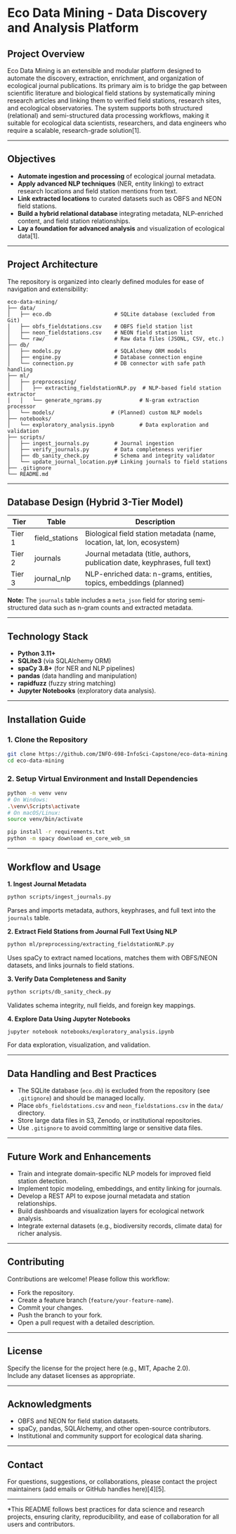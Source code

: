 # Eco Data Mining - Data Discovery and Analysis Platform

## Project Overview

Eco Data Mining is an extensible and modular platform designed to automate the discovery, extraction, enrichment, and organization of ecological journal publications. Its primary aim is to bridge the gap between scientific literature and biological field stations by systematically mining research articles and linking them to verified field stations, research sites, and ecological observatories. The system supports both structured (relational) and semi-structured data processing workflows, making it suitable for ecological data scientists, researchers, and data engineers who require a scalable, research-grade solution[1].

---

## Objectives

- **Automate ingestion and processing** of ecological journal metadata.
- **Apply advanced NLP techniques** (NER, entity linking) to extract research locations and field station mentions from text.
- **Link extracted locations** to curated datasets such as OBFS and NEON field stations.
- **Build a hybrid relational database** integrating metadata, NLP-enriched content, and field station relationships.
- **Lay a foundation for advanced analysis** and visualization of ecological data[1].

---

## Project Architecture

The repository is organized into clearly defined modules for ease of navigation and extensibility:

```
eco-data-mining/
├── data/
│   ├── eco.db                    # SQLite database (excluded from Git)
│   ├── obfs_fieldstations.csv    # OBFS field station list
│   ├── neon_fieldstations.csv    # NEON field station list
│   └── raw/                      # Raw data files (JSONL, CSV, etc.)
├── db/
│   ├── models.py                 # SQLAlchemy ORM models
│   ├── engine.py                 # Database connection engine
│   └── connection.py             # DB connector with safe path handling
├── ml/
│   ├── preprocessing/
│   │   ├── extracting_fieldstationNLP.py  # NLP-based field station extractor
│   │   └── generate_ngrams.py            # N-gram extraction processor
│   └── models/                  # (Planned) custom NLP models
├── notebooks/
│   └── exploratory_analysis.ipynb        # Data exploration and validation
├── scripts/
│   ├── ingest_journals.py        # Journal ingestion
│   ├── verify_journals.py        # Data completeness verifier
│   ├── db_sanity_check.py        # Schema and integrity validator
│   └── update_journal_location.py# Linking journals to field stations
├── .gitignore
└── README.md
```


---

## Database Design (Hybrid 3-Tier Model)

| Tier    | Table           | Description                                                                 |
| ------- | -------------- | --------------------------------------------------------------------------- |
| Tier 1  | field_stations | Biological field station metadata (name, location, lat, lon, ecosystem)     |
| Tier 2  | journals       | Journal metadata (title, authors, publication date, keyphrases, full text)  |
| Tier 3  | journal_nlp    | NLP-enriched data: n-grams, entities, topics, embeddings (planned)          |

**Note:** The `journals` table includes a `meta_json` field for storing semi-structured data such as n-gram counts and extracted metadata.

---

## Technology Stack

- **Python 3.11+**
- **SQLite3** (via SQLAlchemy ORM)
- **spaCy 3.8+** (for NER and NLP pipelines)
- **pandas** (data handling and manipulation)
- **rapidfuzz** (fuzzy string matching)
- **Jupyter Notebooks** (exploratory data analysis).

---

## Installation Guide

### 1. Clone the Repository

```bash
git clone https://github.com/INFO-698-InfoSci-Capstone/eco-data-mining.git
cd eco-data-mining
```

### 2. Setup Virtual Environment and Install Dependencies

```bash
python -m venv venv
# On Windows:
.\venv\Scripts\activate
# On macOS/Linux:
source venv/bin/activate

pip install -r requirements.txt
python -m spacy download en_core_web_sm
```


---

## Workflow and Usage

**1. Ingest Journal Metadata**

```bash
python scripts/ingest_journals.py
```
Parses and imports metadata, authors, keyphrases, and full text into the `journals` table.

**2. Extract Field Stations from Journal Full Text Using NLP**

```bash
python ml/preprocessing/extracting_fieldstationNLP.py
```
Uses spaCy to extract named locations, matches them with OBFS/NEON datasets, and links journals to field stations.

**3. Verify Data Completeness and Sanity**

```bash
python scripts/db_sanity_check.py
```
Validates schema integrity, null fields, and foreign key mappings.

**4. Explore Data Using Jupyter Notebooks**

```bash
jupyter notebook notebooks/exploratory_analysis.ipynb
```
For data exploration, visualization, and validation.

---

## Data Handling and Best Practices

- The SQLite database (`eco.db`) is excluded from the repository (see `.gitignore`) and should be managed locally.
- Place `obfs_fieldstations.csv` and `neon_fieldstations.csv` in the `data/` directory.
- Store large data files in S3, Zenodo, or institutional repositories.
- Use `.gitignore` to avoid committing large or sensitive data files.

---

## Future Work and Enhancements

- Train and integrate domain-specific NLP models for improved field station detection.
- Implement topic modeling, embeddings, and entity linking for journals.
- Develop a REST API to expose journal metadata and station relationships.
- Build dashboards and visualization layers for ecological network analysis.
- Integrate external datasets (e.g., biodiversity records, climate data) for richer analysis.

---

## Contributing

Contributions are welcome! Please follow this workflow:

- Fork the repository.
- Create a feature branch (`feature/your-feature-name`).
- Commit your changes.
- Push the branch to your fork.
- Open a pull request with a detailed description.

---

## License

Specify the license for the project here (e.g., MIT, Apache 2.0).  
Include any dataset licenses as appropriate.

---

## Acknowledgments

- OBFS and NEON for field station datasets.
- spaCy, pandas, SQLAlchemy, and other open-source contributors.
- Institutional and community support for ecological data sharing.

---

## Contact

For questions, suggestions, or collaborations, please contact the project maintainers (add emails or GitHub handles here)[4][5].

---

*This README follows best practices for data science and research projects, ensuring clarity, reproducibility, and ease of collaboration for all users and contributors.

